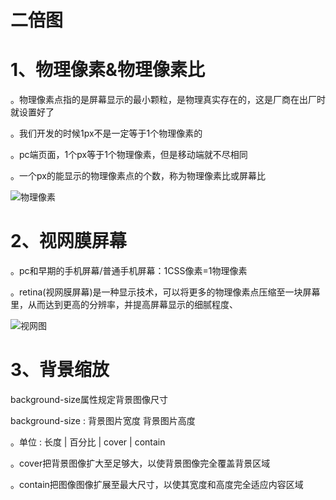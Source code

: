 # 二倍图

# 1、物理像素&物理像素比

。物理像素点指的是屏幕显示的最小颗粒，是物理真实存在的，这是厂商在出厂时就设置好了

。我们开发的时候1px不是一定等于1个物理像素的

。pc端页面，1个px等于1个物理像素，但是移动端就不尽相同

。一个px的能显示的物理像素点的个数，称为物理像素比或屏幕比

![物理像素](C:\Users\86173\Desktop\最新html\移动端笔记\images\物理像素.png)

# 2、视网膜屏幕

。pc和早期的手机屏幕/普通手机屏幕：1CSS像素=1物理像素

。retina(视网膜屏幕)是一种显示技术，可以将更多的物理像素点压缩至一块屏幕里，从而达到更高的分辨率，并提高屏幕显示的细腻程度、

![视网图](C:\Users\86173\Desktop\最新html\移动端笔记\images\视网图.png)

# 3、背景缩放

background-size属性规定背景图像尺寸

background-size :  背景图片宽度   背景图片高度

。单位  :  长度 |  百分比  |  cover  |  contain

。cover把背景图像扩大至足够大，以使背景图像完全覆盖背景区域

。contain把图像图像扩展至最大尺寸，以使其宽度和高度完全适应内容区域



